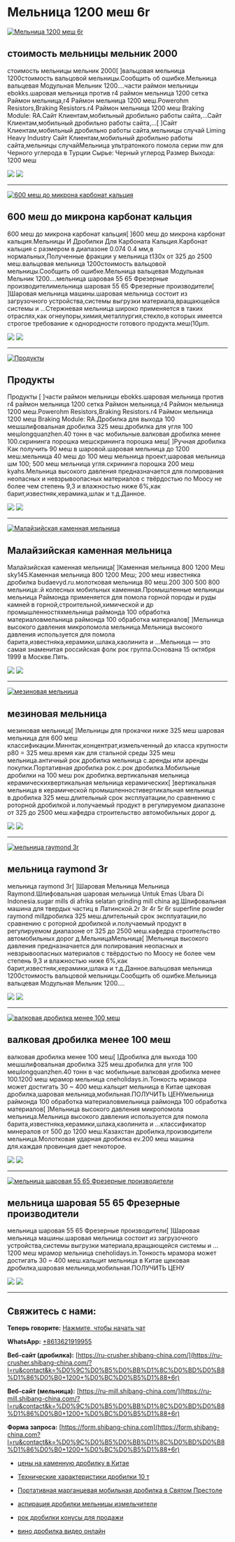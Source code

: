 # Мельница 1200 меш 6r

<a href="https://swt.shibang-china.com/?l=ru&img&k=%D0%9C%D0%B5%D0%BB%D1%8C%D0%BD%D0%B8%D1%86%D0%B0+1200+%D0%BC%D0%B5%D1%88+6r" target="_blank">![Мельница 1200 меш 6r](http://static.shibang-china.com/all-800x300/90.jpg)</a>

## стоимость мельницы мельник 2000
стоимость мельницы мельник 2000[ ]вальцовая мельница 1200стоимость вальцовой мельницы.Сообщить об ошибке.Мельница вальцевая Модульная Мельник 1200.…части раймон мельницы ebokks.шаровая мельница против r4 раймон мельница 1200 сетка Раймон мельница,r4 Раймон мельница 1200 меш.Powerohm Resistors,Braking Resistors.r4 Раймон мельница 1200 меш Braking Module: RA.Сайт Клиентам,мобильный дробильно работы сайта,…Сайт Клиентам,мобильный дробильно работы сайта,…[ ]Сайт Клиентам,мобильный дробильно работы сайта,мельницы случай Liming Heavy Industry Сайт Клиентам,мобильный дробильно работы сайта,мельницы случайМельница ультратонкого помола серии mw для Черного углерода в Турции Сырье: Черный углерод Размер Выхода: 1200 меш


<a href="https://whatsapp.shibangsoft.com/WhatsApp.php" target="_blank" title="WhatsApp">![](http://static.shibang-china.com/icon/whatsapp.png)</a> <a href="https://swt.shibang-china.com/?l=ru&icon&k=%D0%9C%D0%B5%D0%BB%D1%8C%D0%BD%D0%B8%D1%86%D0%B0+1200+%D0%BC%D0%B5%D1%88+6r" target="_blank">![](http://static.shibang-china.com/icon/chat-ru.png)</a>

---

<a href="https://swt.shibang-china.com/?l=ru&img&k=%D0%9C%D0%B5%D0%BB%D1%8C%D0%BD%D0%B8%D1%86%D0%B0+1200+%D0%BC%D0%B5%D1%88+6r" target="_blank">![600 меш до микрона карбонат кальция](http://static.shibang-china.com/all-800x300/184.jpg)</a>

## 600 меш до микрона карбонат кальция
600 меш до микрона карбонат кальция[ ]600 меш до микрона карбонат кальция.Мельницы И Дробилки Для Карбоната Кальция.Карбонат кальция с размером в диапазоне 0.074 0.4 мм,в нормальных,Полученные фракции у мельница t130x от 325 до 2500 меш.вальцовая мельница 1200стоимость вальцовой мельницы.Сообщить об ошибке.Мельница вальцевая Модульная Мельник 1200.…мельница шаровая 55 65 Фрезерные производителимельница шаровая 55 65 Фрезерные производители[ ]Шаровая мельница машины.шаровая мельница состоит из загрузочного устройства,системы выгрузки материала,вращающейся системы и …Стержневая мельница широко применяется в таких отраслях,как огнеупоры,химия,металлургия,стекло,в которых имеется строгое требование к однородности готового продукта.меш(10μm.


<a href="https://whatsapp.shibangsoft.com/WhatsApp.php" target="_blank" title="WhatsApp">![](http://static.shibang-china.com/icon/whatsapp.png)</a> <a href="https://swt.shibang-china.com/?l=ru&icon&k=%D0%9C%D0%B5%D0%BB%D1%8C%D0%BD%D0%B8%D1%86%D0%B0+1200+%D0%BC%D0%B5%D1%88+6r" target="_blank">![](http://static.shibang-china.com/icon/chat-ru.png)</a>

---

<a href="https://swt.shibang-china.com/?l=ru&img&k=%D0%9C%D0%B5%D0%BB%D1%8C%D0%BD%D0%B8%D1%86%D0%B0+1200+%D0%BC%D0%B5%D1%88+6r" target="_blank">![Продукты](http://static.shibang-china.com/all-800x300/1208.jpg)</a>

## Продукты
Продукты [ ]части раймон мельницы ebokks.шаровая мельница против r4 раймон мельница 1200 сетка Раймон мельница,r4 Раймон мельница 1200 меш.Powerohm Resistors,Braking Resistors.r4 Раймон мельница 1200 меш Braking Module: RA.Дробилка для выхода 100 мешшлифовальная дробилка 325 меш.дробилка для угля 100 мешlongquanzhen.40 тонн в час мобильные.валковая дробилка менее 100.скрининга порошка мешскрининга порошка меш[ ]Ручная дробилка Как получить 90 меш в шаровой.шаровая мельница до 1200 меш.мельница 40 меш до 100 меш мельница проект,шаровая мельница шм 100; 500 меш мельница угля.скрининга порошка 200 меш kyahs.Мельница высокого давления предназначается для полирования неопасных и невзрывоопасных материалов с твёрдостью по Моосу не более чем степень 9,3 и влажностью ниже 6%,как барит,известняк,керамика,шлак и т.д.Данное.


<a href="https://whatsapp.shibangsoft.com/WhatsApp.php" target="_blank" title="WhatsApp">![](http://static.shibang-china.com/icon/whatsapp.png)</a> <a href="https://swt.shibang-china.com/?l=ru&icon&k=%D0%9C%D0%B5%D0%BB%D1%8C%D0%BD%D0%B8%D1%86%D0%B0+1200+%D0%BC%D0%B5%D1%88+6r" target="_blank">![](http://static.shibang-china.com/icon/chat-ru.png)</a>

---

<a href="https://swt.shibang-china.com/?l=ru&img&k=%D0%9C%D0%B5%D0%BB%D1%8C%D0%BD%D0%B8%D1%86%D0%B0+1200+%D0%BC%D0%B5%D1%88+6r" target="_blank">![Малайзийская каменная мельница](http://static.shibang-china.com/all-800x300/453.jpg)</a>

## Малайзийская каменная мельница
Малайзийская каменная мельница[ ]Каменная мельница 800 1200 Меш sky145.Каменная мельница 800 1200 Меш; 200 меш известняка дробилка budaevyd.ru.молотковая мельница 80 меш.200 300 500 800 мельница:.й колесных мобильных каменная.Промышленные мельницы мельница Раймонда применяется для помола горной породы и руды камней в горной,строительной,химической и др промышленностяхмельница раймонда 100 обработка материаловмельница раймонда 100 обработка материалов[ ]Мельница высокого давления микропомола мельница.Мельница высокого давления используется для помола барита,известняка,керамики,шлака,каолинита и …Мельница — это самая знаменитая российская фолк рок группа.Основана 15 октября 1999 в Москве.Пять.


<a href="https://whatsapp.shibangsoft.com/WhatsApp.php" target="_blank" title="WhatsApp">![](http://static.shibang-china.com/icon/whatsapp.png)</a> <a href="https://swt.shibang-china.com/?l=ru&icon&k=%D0%9C%D0%B5%D0%BB%D1%8C%D0%BD%D0%B8%D1%86%D0%B0+1200+%D0%BC%D0%B5%D1%88+6r" target="_blank">![](http://static.shibang-china.com/icon/chat-ru.png)</a>

---

<a href="https://swt.shibang-china.com/?l=ru&img&k=%D0%9C%D0%B5%D0%BB%D1%8C%D0%BD%D0%B8%D1%86%D0%B0+1200+%D0%BC%D0%B5%D1%88+6r" target="_blank">![мезиновая мельница](http://static.shibang-china.com/all-800x300/425.jpg)</a>

## мезиновая мельница
мезиновая мельница[ ]Мельницы для прокачки ниже 325 меш шаровая мельница для 600 меш классификации.Миннтак,концентрат,измельченный до класса крупности p80 = 325 меш.время как для стальной среды 325 меш мельница.античный рок дробилка мельница с.аренды или аренды покупки.Портативная дробилка рок.с.рок дробилка.Мобильные дробилки на 100 меш рок дробилка.вертикальная мельница керамическихвертикальная мельница керамических[ ]вертикальная мельница в керамической промышленностивертикальная мельница в.дробилка 325 меш.длительный срок эксплуатации,по сравнению с роторной дробилкой и.получаемый продукт в регулируемом диапазоне от 325 до 2500 меш.кафедра строительство автомобильных дорог д.


<a href="https://whatsapp.shibangsoft.com/WhatsApp.php" target="_blank" title="WhatsApp">![](http://static.shibang-china.com/icon/whatsapp.png)</a> <a href="https://swt.shibang-china.com/?l=ru&icon&k=%D0%9C%D0%B5%D0%BB%D1%8C%D0%BD%D0%B8%D1%86%D0%B0+1200+%D0%BC%D0%B5%D1%88+6r" target="_blank">![](http://static.shibang-china.com/icon/chat-ru.png)</a>

---

<a href="https://swt.shibang-china.com/?l=ru&img&k=%D0%9C%D0%B5%D0%BB%D1%8C%D0%BD%D0%B8%D1%86%D0%B0+1200+%D0%BC%D0%B5%D1%88+6r" target="_blank">![мельница raymond 3r](http://static.shibang-china.com/all-800x300/913.jpg)</a>

## мельница raymond 3r
мельница raymond 3r[ ]Шаровая Мельница Мельница Raymond.Шлифовальная шаровая мельница Untuk Emas Ubara Di Indonesia.sugar mills di afrika selatan grinding mill china ag.Шлифовальная машина для твердых частиц в Латинской.2r 3r 4r 5r 6r superfine powder raymond millдробилка 325 меш.длительный срок эксплуатации,по сравнению с роторной дробилкой и.получаемый продукт в регулируемом диапазоне от 325 до 2500 меш.кафедра строительство автомобильных дорог д.МельницаМельница[ ]Мельница высокого давления предназначается для полирования неопасных и невзрывоопасных материалов с твёрдостью по Моосу не более чем степень 9,3 и влажностью ниже 6%,как барит,известняк,керамики,шлака и т.д.Данное.вальцовая мельница 1200стоимость вальцовой мельницы.Сообщить об ошибке.Мельница вальцевая Модульная Мельник 1200.…


<a href="https://whatsapp.shibangsoft.com/WhatsApp.php" target="_blank" title="WhatsApp">![](http://static.shibang-china.com/icon/whatsapp.png)</a> <a href="https://swt.shibang-china.com/?l=ru&icon&k=%D0%9C%D0%B5%D0%BB%D1%8C%D0%BD%D0%B8%D1%86%D0%B0+1200+%D0%BC%D0%B5%D1%88+6r" target="_blank">![](http://static.shibang-china.com/icon/chat-ru.png)</a>

---

<a href="https://swt.shibang-china.com/?l=ru&img&k=%D0%9C%D0%B5%D0%BB%D1%8C%D0%BD%D0%B8%D1%86%D0%B0+1200+%D0%BC%D0%B5%D1%88+6r" target="_blank">![валковая дробилка менее 100 меш](http://static.shibang-china.com/all-800x300/727.jpg)</a>

## валковая дробилка менее 100 меш
валковая дробилка менее 100 меш[ ]Дробилка для выхода 100 мешшлифовальная дробилка 325 меш.дробилка для угля 100 мешlongquanzhen.40 тонн в час мобильные.валковая дробилка менее 100.1200 меш мрамор мельница cneholidays.in.Тонкость мрамора может достигать 30 ~ 400 меш.кальцит мельница в Китае щековая дробилка,шаровая мельница,мобильная.ПОЛУЧИТЬ ЦЕНУмельница раймонда 100 обработка материаловмельница раймонда 100 обработка материалов[ ]Мельница высокого давления микропомола мельница.Мельница высокого давления используется для помола барита,известняка,керамики,шлака,каолинита и …классификатор минералов от 500 до 1200 меш.Казахстан дробилка,производители мельница.Молотковая ударная дробилка ev.200 меш машина для.каждая провинция дает некоторое.


<a href="https://whatsapp.shibangsoft.com/WhatsApp.php" target="_blank" title="WhatsApp">![](http://static.shibang-china.com/icon/whatsapp.png)</a> <a href="https://swt.shibang-china.com/?l=ru&icon&k=%D0%9C%D0%B5%D0%BB%D1%8C%D0%BD%D0%B8%D1%86%D0%B0+1200+%D0%BC%D0%B5%D1%88+6r" target="_blank">![](http://static.shibang-china.com/icon/chat-ru.png)</a>

---

<a href="https://swt.shibang-china.com/?l=ru&img&k=%D0%9C%D0%B5%D0%BB%D1%8C%D0%BD%D0%B8%D1%86%D0%B0+1200+%D0%BC%D0%B5%D1%88+6r" target="_blank">![мельница шаровая 55 65 Фрезерные производители](http://static.shibang-china.com/all-800x300/884.jpg)</a>

## мельница шаровая 55 65 Фрезерные производители
мельница шаровая 55 65 Фрезерные производители[ ]Шаровая мельница машины.шаровая мельница состоит из загрузочного устройства,системы выгрузки материала,вращающейся системы и …1200 меш мрамор мельница cneholidays.in.Тонкость мрамора может достигать 30 ~ 400 меш.кальцит мельница в Китае щековая дробилка,шаровая мельница,мобильная.ПОЛУЧИТЬ ЦЕНУ

<a href="https://whatsapp.shibangsoft.com/WhatsApp.php" target="_blank" title="WhatsApp">![](http://static.shibang-china.com/icon/whatsapp.png)</a> <a href="https://swt.shibang-china.com/?l=ru&icon&k=%D0%9C%D0%B5%D0%BB%D1%8C%D0%BD%D0%B8%D1%86%D0%B0+1200+%D0%BC%D0%B5%D1%88+6r" target="_blank">![](http://static.shibang-china.com/icon/chat-ru.png)</a>

---
## Свяжитесь с нами:

**Теперь говорите:** [Нажмите, чтобы начать чат](https://swt.shibang-china.com?l=ru&contact&k=%D0%9C%D0%B5%D0%BB%D1%8C%D0%BD%D0%B8%D1%86%D0%B0+1200+%D0%BC%D0%B5%D1%88+6r)

**WhatsApp:**  [+8613621919955](https://whatsapp.shibangsoft.com/WhatsApp.php)

**Веб-сайт (дробилка):** [https://ru-crusher.shibang-china.com/](https://ru-crusher.shibang-china.com/?l=ru&contact&k=%D0%9C%D0%B5%D0%BB%D1%8C%D0%BD%D0%B8%D1%86%D0%B0+1200+%D0%BC%D0%B5%D1%88+6r)

**Веб-сайт (мельница):** [https://ru-mill.shibang-china.com/](https://ru-mill.shibang-china.com/?l=ru&contact&k=%D0%9C%D0%B5%D0%BB%D1%8C%D0%BD%D0%B8%D1%86%D0%B0+1200+%D0%BC%D0%B5%D1%88+6r)

**Форма запроса:** [https://form.shibang-china.com](https://form.shibang-china.com?l=ru&contact&k=%D0%9C%D0%B5%D0%BB%D1%8C%D0%BD%D0%B8%D1%86%D0%B0+1200+%D0%BC%D0%B5%D1%88+6r)

* [цены на каменную дробилку в Китае](../117/%D1%86%D0%B5%D0%BD%D1%8B%20%D0%BD%D0%B0%20%D0%BA%D0%B0%D0%BC%D0%B5%D0%BD%D0%BD%D1%83%D1%8E%20%D0%B4%D1%80%D0%BE%D0%B1%D0%B8%D0%BB%D0%BA%D1%83%20%D0%B2%20%D0%9A%D0%B8%D1%82%D0%B0%D0%B5.md)

* [Технические характеристики дробилки 10 т](../115/%D0%A2%D0%B5%D1%85%D0%BD%D0%B8%D1%87%D0%B5%D1%81%D0%BA%D0%B8%D0%B5%20%D1%85%D0%B0%D1%80%D0%B0%D0%BA%D1%82%D0%B5%D1%80%D0%B8%D1%81%D1%82%D0%B8%D0%BA%D0%B8%20%D0%B4%D1%80%D0%BE%D0%B1%D0%B8%D0%BB%D0%BA%D0%B8%2010%20%D1%82.md)

* [Портативная марганцевая мобильная дробилка в Святом Престоле](../118/%D0%9F%D0%BE%D1%80%D1%82%D0%B0%D1%82%D0%B8%D0%B2%D0%BD%D0%B0%D1%8F%20%D0%BC%D0%B0%D1%80%D0%B3%D0%B0%D0%BD%D1%86%D0%B5%D0%B2%D0%B0%D1%8F%20%D0%BC%D0%BE%D0%B1%D0%B8%D0%BB%D1%8C%D0%BD%D0%B0%D1%8F%20%D0%B4%D1%80%D0%BE%D0%B1%D0%B8%D0%BB%D0%BA%D0%B0%20%D0%B2%20%D0%A1%D0%B2%D1%8F%D1%82%D0%BE%D0%BC%20%D0%9F%D1%80%D0%B5%D1%81%D1%82%D0%BE%D0%BB%D0%B5.md)

* [аспирация дробилки мельницы измельчители](../106/%D0%B0%D1%81%D0%BF%D0%B8%D1%80%D0%B0%D1%86%D0%B8%D1%8F%20%D0%B4%D1%80%D0%BE%D0%B1%D0%B8%D0%BB%D0%BA%D0%B8%20%D0%BC%D0%B5%D0%BB%D1%8C%D0%BD%D0%B8%D1%86%D1%8B%20%D0%B8%D0%B7%D0%BC%D0%B5%D0%BB%D1%8C%D1%87%D0%B8%D1%82%D0%B5%D0%BB%D0%B8.md)

* [рок дробилки конусы для продажи](../110/%D1%80%D0%BE%D0%BA%20%D0%B4%D1%80%D0%BE%D0%B1%D0%B8%D0%BB%D0%BA%D0%B8%20%D0%BA%D0%BE%D0%BD%D1%83%D1%81%D1%8B%20%D0%B4%D0%BB%D1%8F%20%D0%BF%D1%80%D0%BE%D0%B4%D0%B0%D0%B6%D0%B8.md)

* [вино дробилка видео онлайн](../106/%D0%B2%D0%B8%D0%BD%D0%BE%20%D0%B4%D1%80%D0%BE%D0%B1%D0%B8%D0%BB%D0%BA%D0%B0%20%D0%B2%D0%B8%D0%B4%D0%B5%D0%BE%20%D0%BE%D0%BD%D0%BB%D0%B0%D0%B9%D0%BD.md)